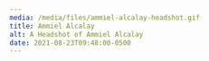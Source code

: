 ```yaml
---
media: /media/files/ammiel-alcalay-headshot.gif
title: Ammiel Alcalay
alt: A Headshot of Ammiel Alcalay
date: 2021-08-23T09:48:00-0500
---
```

